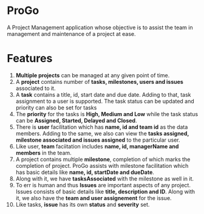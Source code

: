 # ProGo
A Project Management application whose objective is to assist the team in management and maintenance of a project at ease. 

# Features
1. **Multiple projects** can be managed at any given point of time. 
2. A **project** contains number of **tasks, milestones, users and issues** associated to it. 
3. A **task** contains a title, id, start date and due date. Adding to that, task assignment to a user is supported. The task status can be updated and priority can also be set for tasks
4. The **priority** for the tasks is **High, Medium and Low** while the task status can be **Assigned, Started, Delayed and Closed**. 
5. There is **user** facilitation which has **name, id and team id** as the data members. Adding to the same, we also can view the **tasks assigned, milestone associated and issues assigned** to the particular user. 
6. Like user, **team** faciitation includes **name, id, managerName and members** in the team. 
7. A project contains multiple **milestone**, completion of which marks the completion of project. ProGo assists with milestone facilitation which has basic details like **name, id, startDate and dueDate**. 
8. Along with it, we have **tasksAssociated** with the milestone as well in it. 
9. To err is human and thus **Issues** are important aspects of any project. Issues consists of basic details like **title, description and ID**. Along with it, we also have the **team and user assignement** for the issue. 
10. Like tasks, **issue** has its own **status** and **severity** set. 
